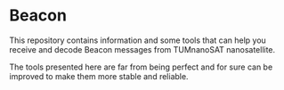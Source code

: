 # Beacon
This repository contains information and some tools that can help you receive and decode Beacon messages from TUMnanoSAT nanosatellite.

The tools presented here are far from being perfect and for sure can be improved to make them more stable and reliable.

